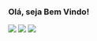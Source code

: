 ### Olá, seja Bem Vindo!

<span><img src="https://img.shields.io/badge/linkedin-%230077B5.svg?&style=for-the-badge&logo=linkedin&logoColor=white" /></span>
<span><img src="https://img.shields.io/badge/medium-%2312100E.svg?&style=for-the-badge&logo=medium&logoColor=white" /></span>
<span><img src="https://img.shields.io/badge/blogger-%23FF5722.svg?&style=for-the-badge&logo=blogger&logoColor=white" /></span>



<!--
**Eschechola/Eschechola** is a ✨ _special_ ✨ repository because its `README.md` (this file) appears on your GitHub profile.

Here are some ideas to get you started:

- 🔭 I’m currently working on ...
- 🌱 I’m currently learning ...
- 👯 I’m looking to collaborate on ...
- 🤔 I’m looking for help with ...
- 💬 Ask me about ...
- 📫 How to reach me: ...
- 😄 Pronouns: ...
- ⚡ Fun fact: ...
-->
